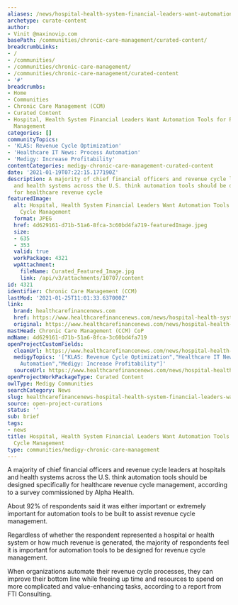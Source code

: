 ```yaml
---
aliases: /news/hospital-health-system-financial-leaders-want-automation-tools-for-revenue-cycle-management
archetype: curate-content
author:
- Vinit @maxinovip.com
basePath: /communities/chronic-care-management/curated-content/
breadcrumbLinks:
- /
- /communities/
- /communities/chronic-care-management/
- /communities/chronic-care-management/curated-content
- '#'
breadcrumbs:
- Home
- Communities
- Chronic Care Management (CCM)
- Curated Content
- Hospital, Health System Financial Leaders Want Automation Tools for Revenue Cycle
  Management
categories: []
communityTopics:
- 'KLAS: Revenue Cycle Optimization'
- 'Healthcare IT News: Process Automation'
- 'Medigy: Increase Profitability'
contentCategories: medigy-chronic-care-management-curated-content
date: '2021-01-19T07:22:15.177190Z'
description: A majority of chief financial officers and revenue cycle leaders at hospitals
  and health systems across the U.S. think automation tools should be designed specifically
  for healthcare revenue cycle
featuredImage:
  alt: Hospital, Health System Financial Leaders Want Automation Tools for Revenue
    Cycle Management
  format: JPEG
  href: 4d629161-d71b-51a6-8fca-3c60bd4fa719-featuredImage.jpeg
  size:
  - 635
  - 353
  valid: true
  workPackage: 4321
  wpAttachment:
    fileName: Curated_Featured_Image.jpg
    link: /api/v3/attachments/10707/content
id: 4321
identifier: Chronic Care Management (CCM)
lastMod: '2021-01-25T11:01:33.637000Z'
link:
  brand: healthcarefinancenews.com
  href: https://www.healthcarefinancenews.com/news/hospital-health-system-financial-leaders-want-automation-tools-revenue-cycle-management
  original: https://www.healthcarefinancenews.com/news/hospital-health-system-financial-leaders-want-automation-tools-revenue-cycle-management
mastHead: Chronic Care Management (CCM) CoP
mdName: 4d629161-d71b-51a6-8fca-3c60bd4fa719
openProjectCustomFields:
  cleanUrl: https://www.healthcarefinancenews.com/news/hospital-health-system-financial-leaders-want-automation-tools-revenue-cycle-management
  medigyTopics: '["KLAS: Revenue Cycle Optimization","Healthcare IT News: Process
    Automation","Medigy: Increase Profitability"]'
  sourceUrl: https://www.healthcarefinancenews.com/news/hospital-health-system-financial-leaders-want-automation-tools-revenue-cycle-management
openProjectWorkPackageType: Curated Content
owlType: Medigy Communities
searchCategory: News
slug: healthcarefinancenews-hospital-health-system-financial-leaders-want-automation-tools-for-revenue-cycle-management
source: open-project-curations
status: ''
sub: brief
tags:
- news
title: Hospital, Health System Financial Leaders Want Automation Tools for Revenue
  Cycle Management
type: communities/medigy-chronic-care-management
---
```


<p>A majority of chief financial officers and revenue cycle leaders at hospitals and health systems across the U.S. think automation tools should be designed specifically for healthcare revenue cycle management, according to a survey commissioned by Alpha Health.</p><p>About 92% of respondents said it was either important or extremely important for automation tools to be built to assist revenue cycle management.</p><p>Regardless of whether the respondent represented a hospital or health system or how much revenue is generated, the majority of respondents feel it is important for automation tools to be designed for revenue cycle management.</p><p>When organizations automate their revenue cycle processes, they can improve their bottom line while freeing up time and resources to spend on more complicated and value-enhancing tasks, according to a&nbsp;report&nbsp;from FTI Consulting.</p>